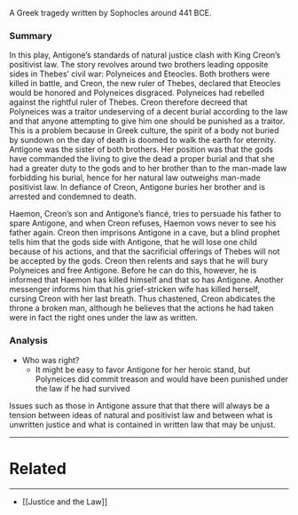 A Greek tragedy written by Sophocles around 441 BCE.

### Summary
In this play, Antigone’s standards of natural justice clash with King Creon’s positivist law. The story revolves around two brothers leading opposite sides in Thebes’ civil war: Polyneices and Eteocles. Both brothers were killed in battle, and Creon, the new ruler of Thebes, declared that Eteocles would be honored and Polyneices disgraced. Polyneices had rebelled against the rightful ruler of Thebes. Creon therefore decreed that Polyneices was a traitor undeserving of a decent burial according to the law and that anyone attempting to give him one should be punished as a traitor. This is a problem because in Greek culture, the spirit of a body not buried by sundown on the day of death is doomed to walk the earth for eternity. Antigone was the sister of both brothers. Her position was that the gods have commanded the living to give the dead a proper burial and that she had a greater duty to the gods and to her brother than to the man-made law forbidding his burial, hence for her natural law outweighs man-made positivist law. In defiance of Creon, Antigone buries her brother and is arrested and condemned to death.

Haemon, Creon’s son and Antigone’s fiancé, tries to persuade his father to spare Antigone, and when Creon refuses, Haemon vows never to see his father again. Creon then imprisons Antigone in a cave, but a blind prophet tells him that the gods side with Antigone, that he will lose one child because of his actions, and that the sacrificial offerings of Thebes will not be accepted by the gods. Creon then relents and says that he will bury Polyneices and free Antigone. Before he can do this, however, he is informed that Haemon has killed himself and that so has Antigone. Another messenger informs him that his grief-stricken wife has killed herself, cursing Creon with her last breath. Thus chastened, Creon abdicates the throne a broken man, although he believes that the actions he had taken were in fact the right ones under the law as written.

### Analysis
- Who was right?
	- It might be easy to favor Antigone for her heroic stand, but Polyneices did commit treason and would have been punished under the law if he had survived

Issues such as those in Antigone assure that that there will always be a tension between ideas of natural and positivist law and between what is unwritten justice and what is contained in written law that may be unjust.

---
# Related
---
- [[Justice and the Law]]